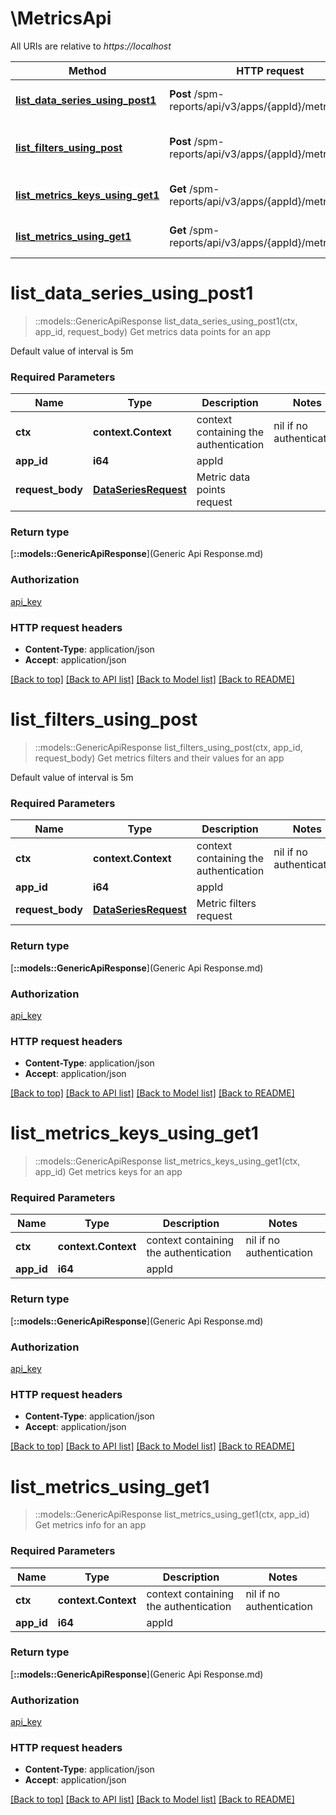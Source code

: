 # \MetricsApi

All URIs are relative to *https://localhost*

Method | HTTP request | Description
------------- | ------------- | -------------
[**list_data_series_using_post1**](MetricsApi.md#list_data_series_using_post1) | **Post** /spm-reports/api/v3/apps/{appId}/metrics/data | Get metrics data points for an app
[**list_filters_using_post**](MetricsApi.md#list_filters_using_post) | **Post** /spm-reports/api/v3/apps/{appId}/metrics/filters | Get metrics filters and their values for an app
[**list_metrics_keys_using_get1**](MetricsApi.md#list_metrics_keys_using_get1) | **Get** /spm-reports/api/v3/apps/{appId}/metrics/keys | Get metrics keys for an app
[**list_metrics_using_get1**](MetricsApi.md#list_metrics_using_get1) | **Get** /spm-reports/api/v3/apps/{appId}/metrics | Get metrics info for an app


# **list_data_series_using_post1**
> ::models::GenericApiResponse list_data_series_using_post1(ctx, app_id, request_body)
Get metrics data points for an app

Default value of interval is 5m

### Required Parameters

Name | Type | Description  | Notes
------------- | ------------- | ------------- | -------------
 **ctx** | **context.Context** | context containing the authentication | nil if no authentication
  **app_id** | **i64**| appId | 
  **request_body** | [**DataSeriesRequest**](DataSeriesRequest.md)| Metric data points request | 

### Return type

[**::models::GenericApiResponse**](Generic Api Response.md)

### Authorization

[api_key](../README.md#api_key)

### HTTP request headers

 - **Content-Type**: application/json
 - **Accept**: application/json

[[Back to top]](#) [[Back to API list]](../README.md#documentation-for-api-endpoints) [[Back to Model list]](../README.md#documentation-for-models) [[Back to README]](../README.md)

# **list_filters_using_post**
> ::models::GenericApiResponse list_filters_using_post(ctx, app_id, request_body)
Get metrics filters and their values for an app

Default value of interval is 5m

### Required Parameters

Name | Type | Description  | Notes
------------- | ------------- | ------------- | -------------
 **ctx** | **context.Context** | context containing the authentication | nil if no authentication
  **app_id** | **i64**| appId | 
  **request_body** | [**DataSeriesRequest**](DataSeriesRequest.md)| Metric filters request | 

### Return type

[**::models::GenericApiResponse**](Generic Api Response.md)

### Authorization

[api_key](../README.md#api_key)

### HTTP request headers

 - **Content-Type**: application/json
 - **Accept**: application/json

[[Back to top]](#) [[Back to API list]](../README.md#documentation-for-api-endpoints) [[Back to Model list]](../README.md#documentation-for-models) [[Back to README]](../README.md)

# **list_metrics_keys_using_get1**
> ::models::GenericApiResponse list_metrics_keys_using_get1(ctx, app_id)
Get metrics keys for an app

### Required Parameters

Name | Type | Description  | Notes
------------- | ------------- | ------------- | -------------
 **ctx** | **context.Context** | context containing the authentication | nil if no authentication
  **app_id** | **i64**| appId | 

### Return type

[**::models::GenericApiResponse**](Generic Api Response.md)

### Authorization

[api_key](../README.md#api_key)

### HTTP request headers

 - **Content-Type**: application/json
 - **Accept**: application/json

[[Back to top]](#) [[Back to API list]](../README.md#documentation-for-api-endpoints) [[Back to Model list]](../README.md#documentation-for-models) [[Back to README]](../README.md)

# **list_metrics_using_get1**
> ::models::GenericApiResponse list_metrics_using_get1(ctx, app_id)
Get metrics info for an app

### Required Parameters

Name | Type | Description  | Notes
------------- | ------------- | ------------- | -------------
 **ctx** | **context.Context** | context containing the authentication | nil if no authentication
  **app_id** | **i64**| appId | 

### Return type

[**::models::GenericApiResponse**](Generic Api Response.md)

### Authorization

[api_key](../README.md#api_key)

### HTTP request headers

 - **Content-Type**: application/json
 - **Accept**: application/json

[[Back to top]](#) [[Back to API list]](../README.md#documentation-for-api-endpoints) [[Back to Model list]](../README.md#documentation-for-models) [[Back to README]](../README.md)

